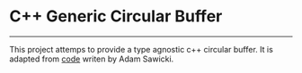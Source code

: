 C++ Generic Circular Buffer
===========================

-------------

This project attemps to provide a type agnostic c++ circular buffer. It is adapted from [code](http://www.asawicki.info/news_1468_circular_buffer_of_raw_binary_data_in_c.html) writen by Adam Sawicki.

